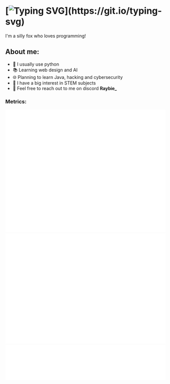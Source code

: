 # [![Typing SVG](https://readme-typing-svg.demolab.com?font=&size=35&pause=1000&color=BC38F7&repeat=true&width=435&lines=Heyya%2C+I'm+Raybie!)](https://git.io/typing-svg)
I'm a silly fox who loves programming!

## About me:
- 🐍 I usually use python
- 📚 Learning web design and AI
- 🌐 Planning to learn Java, hacking and cybersecurity
- 🧪 I have a big interest in STEM subjects
- 💬 Feel free to reach out to me on discord **Raybie_**

### Metrics:
![Metrics](/github-metrics.svg)
![Metrics](/metrics.plugin.isocalendar.fullyear.svg)
![Metrics](/metrics.plugin.languages.svg)
